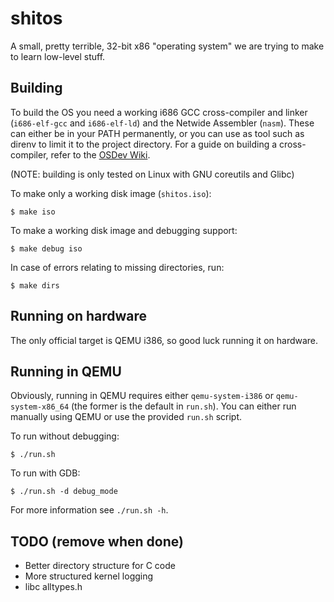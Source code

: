# shitos

A small, pretty terrible, 32-bit x86 "operating system" we are trying to make to
learn low-level stuff.

## Building

To build the OS you need a working i686 GCC cross-compiler and linker
(`i686-elf-gcc` and `i686-elf-ld`) and the Netwide Assembler (`nasm`). These can
either be in your PATH permanently, or you can use as tool such as direnv to
limit it to the project directory. For a guide on building a cross-compiler,
refer to the [OSDev Wiki](https://wiki.osdev.org/GCC_Cross-Compiler).

(NOTE: building is only tested on Linux with GNU coreutils and Glibc)

To make only a working disk image (`shitos.iso`):

``` shell
$ make iso
```

To make a working disk image and debugging support:

``` shell
$ make debug iso
```

In case of errors relating to missing directories, run:

``` shell
$ make dirs
```

## Running on hardware

The only official target is QEMU i386, so good luck running it on hardware.

## Running in QEMU

Obviously, running in QEMU requires either `qemu-system-i386` or
`qemu-system-x86_64` (the former is the default in `run.sh`). You can either run
manually using QEMU or use the provided `run.sh` script.

To run without debugging:

``` shell
$ ./run.sh
```

To run with GDB:

``` shell
$ ./run.sh -d debug_mode
```

For more information see `./run.sh -h`.

## TODO (remove when done)

- Better directory structure for C code
- More structured kernel logging
- libc alltypes.h
